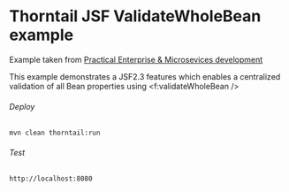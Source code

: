 Thorntail JSF ValidateWholeBean example
=====================================

Example taken from [Practical Enterprise & Microsevices development](http://www.itbuzzpress.com/ebooks/java-ee-7-development-on-wildfly.html)

This example demonstrates a JSF2.3 features which enables a centralized validation of all Bean properties using <f:validateWholeBean />

###### Deploy
```shell
mvn clean thorntail:run
```
###### Test
```shell
http://localhost:8080 
```
 
 
